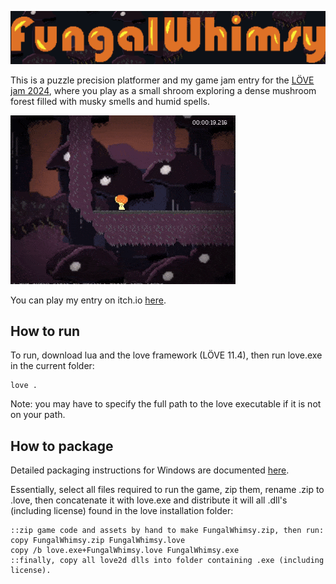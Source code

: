 ![Fungal Whimsy](media/banner_github.png)

This is a puzzle precision platformer and my game jam entry for the [LÖVE jam 2024](https://itch.io/jam/love2d-jam-2024), where you play as a small shroom exploring a dense mushroom forest filled with musky smells and humid spells.

![Gif showing gameplay](media/game_showcase_md.gif)

You can play my entry on itch.io [here](https://richardbaltrusch.itch.io/fungal-whimsy).

## How to run

To run, download lua and the love framework (LÖVE 11.4), then run love.exe in the current folder:

```
love .
```

Note: you may have to specify the full path to the love executable if it is not on your path.

## How to package

Detailed packaging instructions for Windows are documented [here](https://love2d.org/wiki/Game_Distribution).

Essentially, select all files required to run the game, zip them, rename .zip to .love, then concatenate it with love.exe and distribute it will all .dll's (including license) found in the love installation folder:

```batch
::zip game code and assets by hand to make FungalWhimsy.zip, then run:
copy FungalWhimsy.zip FungalWhimsy.love
copy /b love.exe+FungalWhimsy.love FungalWhimsy.exe
::finally, copy all love2d dlls into folder containing .exe (including license).
```
